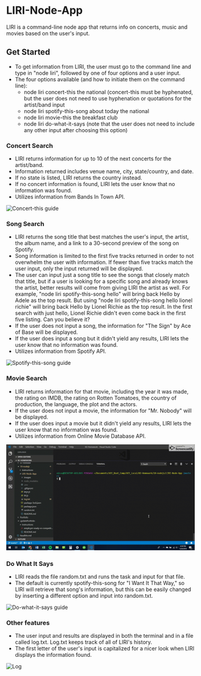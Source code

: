# LIRI-Node-App
LIRI is a command-line node app that returns info on concerts, music and movies based on the user's input.

## Get Started
  * To get information from LIRI, the user must go to the command line and type in "node liri", followed by one of four options and a user input.
  * The four options available (and how to initiate them on the command line):
    * node liri concert-this the national (concert-this must be hyphenated, but the user does not need to use hyphenation or quotations for the artist/band input
    * node liri spotify-this-song about today the national
    * node liri movie-this the breakfast club
    * node liri do-what-it-says (note that the user does not need to include any other input after choosing this option)
### Concert Search
  * LIRI returns information for up to 10 of the next concerts for the artist/band.
  * Information returned includes venue name, city, state/country, and date.
  * If no state is listed, LIRI returns the country instead.
  * If no concert information is found, LIRI lets the user know that no information was found.
  * Utilizes information from Bands In Town API.
  
![Concert-this guide](https://github.com/edcourtney74/LIRI-Node-App/blob/master/images/concert-this.gif "Concert-this" )

### Song Search
  * LIRI returns the song title that best matches the user's input, the artist, the album name, and a link to a 30-second preview of the song on Spotify.
  * Song information is limited to the first five tracks returned in order to not overwhelm the user with information. If fewer than five tracks match the user input, only the input returned will be displayed.
  * The user can input just a song title to see the songs that closely match that title, but if a user is looking for a specific song and already knows the artist, better results will come from giving LIRI the artist as well. For example, "node liri spotify-this-song hello" will bring back Hello by Adele as the top result. But using "node liri spotify-this-song hello lionel richie" will bring back Hello by Lionel Richie as the top result. In the first search with just hello, Lionel Richie didn't even come back in the first five listing. Can you believe it? 
  * If the user does not input a song, the information for "The Sign" by Ace of Base will be displayed.
  * If the user does input a song but it didn't yield any results, LIRI lets the user know that no information was found.
  * Utilizes information from Spotify API.

![Spotify-this-song guide](https://github.com/edcourtney74/LIRI-Node-App/blob/master/images/spotify-this-song.gif "Spotify-this" )

### Movie Search
  * LIRI returns information for that movie, including the year it was made, the rating on IMDB, the rating on Rotten Tomatoes, the country of production, the language, the plot and the actors. 
  * If the user does not input a movie, the information for "Mr. Nobody" will be displayed.
  * If the user does input a movie but it didn't yield any results, LIRI lets the user know that no information was found.
  * Utilizes information from Online Movie Database API.

  ![Mmovie-this guide](https://github.com/edcourtney74/LIRI-Node-App/blob/master/images/movie-this.gif "Movie-this" )

### Do What It Says
  * LIRI reads the file random.txt and runs the task and input for that file. 
  * The default is currently spotify-this-song for "I Want It That Way," so LIRI will retrieve that song's information, but this can be easily changed by inserting a different option and input into random.txt.

  ![Do-what-it-says guide](https://github.com/edcourtney74/LIRI-Node-App/blob/master/images/do-what-it-says.gif "Do-what-it-says" )

### Other features
  * The user input and results are displayed in both the terminal and in a file called log.txt. Log.txt keeps track of all of LIRI's history.
  * The first letter of the user's input is capitalized for a nicer look when LIRI displays the information found.  

![Log](https://github.com/edcourtney74/LIRI-Node-App/blob/master/images/log.gif "Log" )